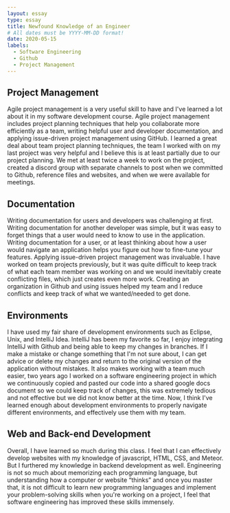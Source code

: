```yaml
---
layout: essay
type: essay
title: Newfound Knowledge of an Engineer
# All dates must be YYYY-MM-DD format!
date: 2020-05-15
labels:
  - Software Engineering
  - Github
  - Project Management
---
```


## Project Management
Agile project management is a very useful skill to have and I've learned a lot about it in my software development course. Agile project management includes project planning techniques that help you collaborate more efficiently as a team, writing helpful user and developer documentation, and applying issue-driven project management using GitHub. I learned a great deal about team project planning techniques, the team I worked with on my last project was very helpful and I believe this is at least partially due to our project planning. We met at least twice a week to work on the project, created a discord group with separate channels to post when we committed to Github, reference files and websites, and when we were available for meetings. 

## Documentation
Writing documentation for users and developers was challenging at first. Writing documentation for another developer was simple, but it was easy to forget things that a user would need to know to use in the application. Writing documentation for a user, or at least thinking about how a user would navigate an application helps you figure out how to fine-tune your features. Applying issue-driven project management was invaluable. I have worked on team projects previously, but it was quite difficult to keep track of what each team member was working on and we would inevitably create conflicting files, which just creates even more work. Creating an organization in Github and using issues helped my team and I reduce conflicts and keep track of what we wanted/needed to get done.

## Environments
I have used my fair share of development environments such as Eclipse, Unix, and IntelliJ Idea. IntelliJ has been my favorite so far, I enjoy integrating IntelliJ with Github and being able to keep my changes in branches. If I make a mistake or change something that I'm not sure about, I can get advice or delete my changes and return to the original version of the application without mistakes. It also makes working with a team much easier, two years ago I worked on a software engineering project in which we continuously copied and pasted our code into a shared google docs document so we could keep track of changes, this was extremely tedious and not effective but we did not know better at the time. Now, I think I've learned enough about development environments to properly navigate different environments, and effectively use them with my team.

## Web and Back-end Development
Overall, I have learned so much during this class. I feel that I can effectively develop websites with my knowledge of javascript, HTML, CSS, and Meteor. But I furthered my knowledge in backend development as well. Engineering is not so much about memorizing each programming language, but understanding how a computer or website “thinks” and once you master that, it is not difficult to learn new programming languages and implement your problem-solving skills when you're working on a project, I feel that software engineering has improved these skills immensely.

<br>


